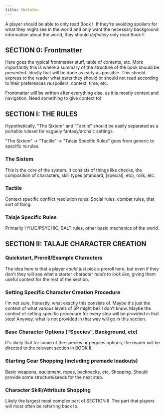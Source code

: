 ```yaml
---
title: Skeleton
---
```



A player should be able to only read Book I. If they're avoiding spoilers for what they might see in the world and only want the necessary background information about the world, they should *definitely* only read Book I!

## SECTION 0: Frontmatter

Here goes the typical frontmatter stuff, table of contents, etc.  More importantly this is where a summary of the structure of the book should be presented. Ideally that will be done as early as possible. This should express to the reader what parts they should or should not read according to their preferences re:spoilers, context, time, etc.

Frontmatter will be written after everything else, as it is mostly context and navigation. Need something to give context to!

## SECTION I: THE RULES

Hypothetically, "The Sixtem" and "Tactile" should be easily separated as a portable ruleset for vaguely fantasy/archaic settings.

"The Sixtem" -> "Tactile" -> "Talaje Specific Rules" goes from generic to specific re:rules.

### The Sixtem

This is the core of the system. It consists of things like checks, the composition of characters, skill types (standard, [special], etc), rolls, etc.

### Tactile

Context specific conflict resolution rules. Social rules, combat rules, that sort of thing.

### Talaje Specific Rules

Primarily HYLIC/PSYCHIC, SALT rules, other basic mechanics of the world. 

## SECTION II: TALAJE CHARACTER CREATION

### Quickstart, Preroll/Example Characters

The idea here is that a player *could* just pick a preroll here, but even if they don't they will see what a starter character *tends to look like,* giving them useful context for the rest of the section.

### Setting Specific Character Creation Procedure

I'm not sure, honestly, what exactly this consists of. Maybe it's just the context of what various levels of SP might be? I don't know. Maybe the context of setting specific procedure for every step will be provided in that step! Anyway, what is not provided in that way will go in this section.

### Base Character Options ("Species", Background, etc)

It's likely that for some of the species or peoples options, the reader will be directed to the relevant section in BOOK II.

### Starting Gear Shopping (including premade loadouts)

Basic weapons, equipment, ropes, backpacks, etc. Shopping. Should provide some structure/seeds for the next step.

### Character Skill/Attribute Shopping

Likely the largest most complex part of SECTION II. The part that players will most often be referring back to.
